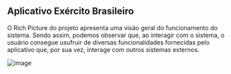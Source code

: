 ## Aplicativo Exército Brasileiro
O Rich Picture do projeto apresenta uma visão geral do funcionamento do sistema. Sendo assim, podemos observar que, ao interagir com o sistema, o usuário consegue usufruir de diversas funcionalidades fornecidas pelo aplicativo que, por sua vez, interage com outros sistemas externos.

![image](https://user-images.githubusercontent.com/72039007/176483675-cb05daf5-7150-4d72-b669-2cdcab7e8a14.png)
